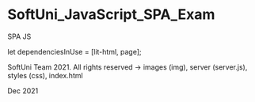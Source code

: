 # SoftUni_JavaScript_SPA_Exam
SPA JS 

let dependenciesInUse = [lit-html, page];

SoftUni Team 2021. All rights reserved -> images (img), server (server.js), styles (css), index.html

Dec 2021

